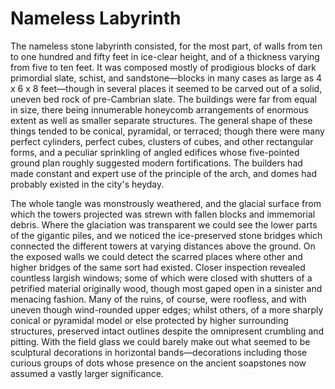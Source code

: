 
# Nameless Labyrinth

The nameless stone labyrinth consisted, for the most part, of
walls from ten to one hundred and fifty feet in ice-clear height,
and of a thickness varying from five to ten feet. It was composed
mostly of prodigious blocks of dark primordial slate, schist, and
sandstone—blocks in many cases as large as 4 x 6 x 8 feet—though
in several places it seemed to be carved out of a solid, uneven
bed rock of pre-Cambrian slate. The buildings were far from equal
in size, there being innumerable honeycomb arrangements of
enormous extent as well as smaller separate structures. The
general shape of these things tended to be conical, pyramidal, or
terraced; though there were many perfect cylinders, perfect
cubes, clusters of cubes, and other rectangular forms, and a
peculiar sprinkling of angled edifices whose five-pointed ground
plan roughly suggested modern fortifications. The builders had
made constant and expert use of the principle of the arch, and
domes had probably existed in the city's heyday.

The whole tangle was monstrously weathered, and the glacial
surface from which the towers projected was strewn with fallen
blocks and immemorial debris. Where the glaciation was
transparent we could see the lower parts of the gigantic piles,
and we noticed the ice-preserved stone bridges which connected
the different towers at varying distances above the ground. On
the exposed walls we could detect the scarred places where other
and higher bridges of the same sort had existed. Closer
inspection revealed countless largish windows; some of which were
closed with shutters of a petrified material originally wood,
though most gaped open in a sinister and menacing fashion. Many
of the ruins, of course, were roofless, and with uneven though
wind-rounded upper edges; whilst others, of a more sharply
conical or pyramidal model or else protected by higher
surrounding structures, preserved intact outlines despite the
omnipresent crumbling and pitting. With the field glass we could
barely make out what seemed to be sculptural decorations in
horizontal bands—decorations including those curious groups of
dots whose presence on the ancient soapstones now assumed a
vastly larger significance.

